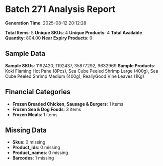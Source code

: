 # Batch 271 Analysis Report

**Generation Time**: 2025-08-12 20:12:28

**Total Items**: 5
**Unique SKUs**: 4
**Unique Products**: 4
**Total Available Quantity**: 804.00
**Near Expiry Products**: 0

## Sample Data
**Sample SKUs**: 1192420, 1192437, 35877292, 9632969
**Sample Products**: Koki Flaming Hot Pane (8Pcs), Sea Cube Peeled Shrimp Large (400g), Sea Cube Peeled Shrimp Medium (400g), ReallyGood Vine Leaves (1Kg)

## Financial Categories
- **Frozen Breaded Chicken, Sausage & Burgers**: 1 items
- **Frozen Sea & Dog Foods**: 3 items
- **Frozen Meals**: 1 items

## Missing Data
- **Skus**: 0 missing
- **Product_ids**: 0 missing
- **Product_names**: 0 missing
- **Barcodes**: 1 missing
